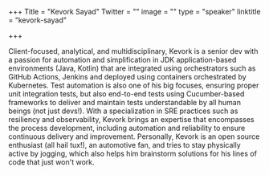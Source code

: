 +++
Title = "Kevork Sayad"
Twitter = ""
image = ""
type = "speaker"
linktitle = "kevork-sayad"

+++

Client-focused, analytical, and multidisciplinary, Kevork is a senior dev with a passion for automation and simplification in JDK application-based environments (Java, Kotlin) that are integrated using orchestrators such as GitHub Actions, Jenkins and deployed using containers orchestrated by Kubernetes. Test automation is also one of his big focuses, ensuring proper unit integration tests, but also end-to-end tests using Cucumber-based frameworks to deliver and maintain tests understandable by all human beings (not just devs!). With a specialization in SRE practices such as resiliency and observability, Kevork brings an expertise that encompasses the process development, including automation and reliability to ensure continuous delivery and improvement. Personally, Kevork is an open source enthusiast (all hail tux!), an automotive fan, and tries to stay physically active by jogging, which also helps him brainstorm solutions for his lines of code that just won't work.

